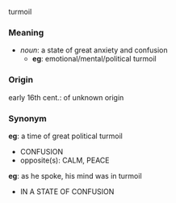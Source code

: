 turmoil
### Meaning
+ _noun_: a state of great anxiety and confusion
	+ __eg__: emotional/mental/political turmoil

### Origin

early 16th cent.: of unknown origin

### Synonym

__eg__: a time of great political turmoil

+ CONFUSION
+ opposite(s): CALM, PEACE

__eg__: as he spoke, his mind was in turmoil

+ IN A STATE OF CONFUSION


